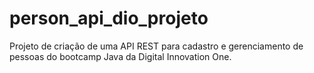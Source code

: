 # person_api_dio_projeto

Projeto de criação de uma API REST para cadastro e gerenciamento de pessoas do bootcamp Java da Digital Innovation One.